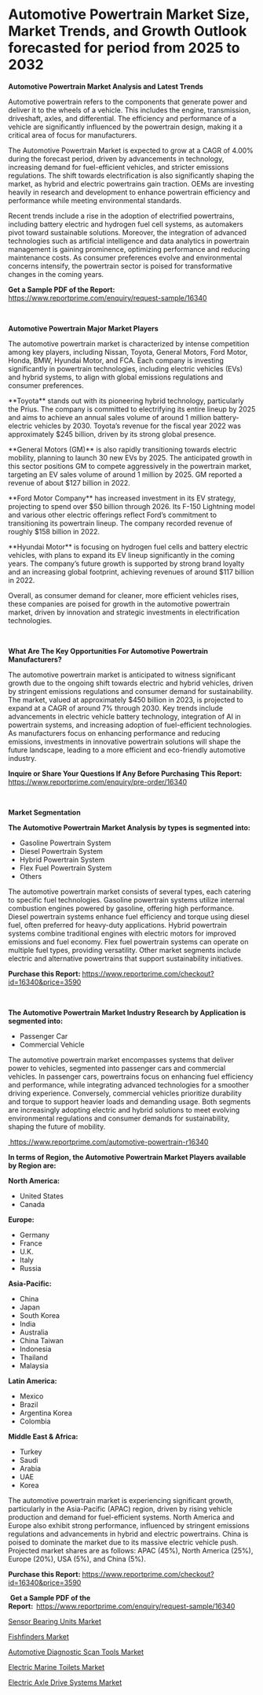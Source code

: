 <p><h1>Automotive Powertrain Market Size, Market Trends, and Growth Outlook forecasted for period from 2025 to 2032</h1></p><p><strong>Automotive Powertrain Market Analysis and Latest Trends</strong></p>
<p><p>Automotive powertrain refers to the components that generate power and deliver it to the wheels of a vehicle. This includes the engine, transmission, driveshaft, axles, and differential. The efficiency and performance of a vehicle are significantly influenced by the powertrain design, making it a critical area of focus for manufacturers.</p><p>The Automotive Powertrain Market is expected to grow at a CAGR of 4.00% during the forecast period, driven by advancements in technology, increasing demand for fuel-efficient vehicles, and stricter emissions regulations. The shift towards electrification is also significantly shaping the market, as hybrid and electric powertrains gain traction. OEMs are investing heavily in research and development to enhance powertrain efficiency and performance while meeting environmental standards.</p><p>Recent trends include a rise in the adoption of electrified powertrains, including battery electric and hydrogen fuel cell systems, as automakers pivot toward sustainable solutions. Moreover, the integration of advanced technologies such as artificial intelligence and data analytics in powertrain management is gaining prominence, optimizing performance and reducing maintenance costs. As consumer preferences evolve and environmental concerns intensify, the powertrain sector is poised for transformative changes in the coming years.</p></p>
<p><strong>Get a Sample PDF of the Report:&nbsp;</strong> <a href="https://www.reportprime.com/enquiry/request-sample/16340?utm_campaign=2469&utm_medium=2&utm_source=Github&utm_content=ia&utm_term=17032025&utm_id=automotive-powertrain">https://www.reportprime.com/enquiry/request-sample/16340</a></p>
<p>&nbsp;</p>
<p><strong>Automotive Powertrain Major Market Players</strong></p>
<p><p>The automotive powertrain market is characterized by intense competition among key players, including Nissan, Toyota, General Motors, Ford Motor, Honda, BMW, Hyundai Motor, and FCA. Each company is investing significantly in powertrain technologies, including electric vehicles (EVs) and hybrid systems, to align with global emissions regulations and consumer preferences.</p><p>**Toyota** stands out with its pioneering hybrid technology, particularly the Prius. The company is committed to electrifying its entire lineup by 2025 and aims to achieve an annual sales volume of around 1 million battery-electric vehicles by 2030. Toyota’s revenue for the fiscal year 2022 was approximately $245 billion, driven by its strong global presence.</p><p>**General Motors (GM)** is also rapidly transitioning towards electric mobility, planning to launch 30 new EVs by 2025. The anticipated growth in this sector positions GM to compete aggressively in the powertrain market, targeting an EV sales volume of around 1 million by 2025. GM reported a revenue of about $127 billion in 2022.</p><p>**Ford Motor Company** has increased investment in its EV strategy, projecting to spend over $50 billion through 2026. Its F-150 Lightning model and various other electric offerings reflect Ford’s commitment to transitioning its powertrain lineup. The company recorded revenue of roughly $158 billion in 2022.</p><p>**Hyundai Motor** is focusing on hydrogen fuel cells and battery electric vehicles, with plans to expand its EV lineup significantly in the coming years. The company’s future growth is supported by strong brand loyalty and an increasing global footprint, achieving revenues of around $117 billion in 2022.</p><p>Overall, as consumer demand for cleaner, more efficient vehicles rises, these companies are poised for growth in the automotive powertrain market, driven by innovation and strategic investments in electrification technologies.</p></p>
<p>&nbsp;</p>
<p><strong>What Are The Key Opportunities For Automotive Powertrain Manufacturers?</strong></p>
<p><p>The automotive powertrain market is anticipated to witness significant growth due to the ongoing shift towards electric and hybrid vehicles, driven by stringent emissions regulations and consumer demand for sustainability. The market, valued at approximately $450 billion in 2023, is projected to expand at a CAGR of around 7% through 2030. Key trends include advancements in electric vehicle battery technology, integration of AI in powertrain systems, and increasing adoption of fuel-efficient technologies. As manufacturers focus on enhancing performance and reducing emissions, investments in innovative powertrain solutions will shape the future landscape, leading to a more efficient and eco-friendly automotive industry.</p></p>
<p><strong>Inquire or Share Your Questions If Any Before Purchasing This Report:</strong> <a href="https://www.reportprime.com/enquiry/pre-order/16340?utm_campaign=2469&utm_medium=2&utm_source=Github&utm_content=ia&utm_term=17032025&utm_id=automotive-powertrain">https://www.reportprime.com/enquiry/pre-order/16340</a></p>
<p>&nbsp;</p>
<p><strong>Market Segmentation</strong></p>
<p><strong>The Automotive Powertrain Market Analysis by types is segmented into:</strong></p>
<p><ul><li>Gasoline Powertrain System</li><li>Diesel Powertrain System</li><li>Hybrid Powertrain System</li><li>Flex Fuel Powertrain System</li><li>Others</li></ul></p>
<p><p>The automotive powertrain market consists of several types, each catering to specific fuel technologies. Gasoline powertrain systems utilize internal combustion engines powered by gasoline, offering high performance. Diesel powertrain systems enhance fuel efficiency and torque using diesel fuel, often preferred for heavy-duty applications. Hybrid powertrain systems combine traditional engines with electric motors for improved emissions and fuel economy. Flex fuel powertrain systems can operate on multiple fuel types, providing versatility. Other market segments include electric and alternative powertrains that support sustainability initiatives.</p></p>
<p><strong>Purchase this Report:&nbsp;</strong><a href="https://www.reportprime.com/checkout?id=16340&price=3590&utm_campaign=2469&utm_medium=2&utm_source=Github&utm_content=ia&utm_term=17032025&utm_id=automotive-powertrain">https://www.reportprime.com/checkout?id=16340&price=3590</a></p>
<p>&nbsp;</p>
<p><strong>The Automotive Powertrain Market Industry Research by Application is segmented into:</strong></p>
<p><ul><li>Passenger Car</li><li>Commercial Vehicle</li></ul></p>
<p><p>The automotive powertrain market encompasses systems that deliver power to vehicles, segmented into passenger cars and commercial vehicles. In passenger cars, powertrains focus on enhancing fuel efficiency and performance, while integrating advanced technologies for a smoother driving experience. Conversely, commercial vehicles prioritize durability and torque to support heavier loads and demanding usage. Both segments are increasingly adopting electric and hybrid solutions to meet evolving environmental regulations and consumer demands for sustainability, shaping the future of mobility.</p></p>
<p><a href="https://www.reportprime.com/automotive-powertrain-r16340?utm_campaign=2469&utm_medium=2&utm_source=Github&utm_content=ia&utm_term=17032025&utm_id=automotive-powertrain">&nbsp;https://www.reportprime.com/automotive-powertrain-r16340</a></p>
<p><strong>In terms of Region, the Automotive Powertrain Market Players available by Region are:</strong></p>
<p>
    <p> <strong> North America: </strong>
        <ul>
            <li>United States</li>
            <li>Canada</li>
        </ul>
        </p> 
    <p> <strong> Europe: </strong>
        <ul>
            <li>Germany</li>
            <li>France</li>
            <li>U.K.</li>
            <li>Italy</li>
            <li>Russia</li>
        </ul>
        </p> 
    <p> <strong> Asia-Pacific: </strong>
        <ul>
            <li>China</li>
            <li>Japan</li>
            <li>South Korea</li>
            <li>India</li>
            <li>Australia</li>
            <li>China Taiwan</li>
            <li>Indonesia</li>
            <li>Thailand</li>
            <li>Malaysia</li>
        </ul>
        </p> 
    <p> <strong> Latin America: </strong>
        <ul>
            <li>Mexico</li>
            <li>Brazil</li>
            <li>Argentina Korea</li>
            <li>Colombia</li>
        </ul>
        </p> 
    <p> <strong> Middle East & Africa: </strong>
        <ul>
            <li>Turkey</li>
            <li>Saudi</li>
            <li>Arabia</li>
            <li>UAE</li>
            <li>Korea</li>
        </ul>
    </p>
    </p>
<p><p>The automotive powertrain market is experiencing significant growth, particularly in the Asia-Pacific (APAC) region, driven by rising vehicle production and demand for fuel-efficient systems. North America and Europe also exhibit strong performance, influenced by stringent emissions regulations and advancements in hybrid and electric powertrains. China is poised to dominate the market due to its massive electric vehicle push. Projected market shares are as follows: APAC (45%), North America (25%), Europe (20%), USA (5%), and China (5%).</p></p>
<p><strong>Purchase this Report: </strong><a href="https://www.reportprime.com/checkout?id=16340&price=3590&utm_campaign=2469&utm_medium=2&utm_source=Github&utm_content=ia&utm_term=17032025&utm_id=automotive-powertrain">https://www.reportprime.com/checkout?id=16340&price=3590</a></p>
<p>&nbsp;<strong>Get a Sample PDF of the Report:&nbsp;&nbsp;</strong><a href="https://www.reportprime.com/enquiry/request-sample/16340?utm_campaign=2469&utm_medium=2&utm_source=Github&utm_content=ia&utm_term=17032025&utm_id=automotive-powertrain">https://www.reportprime.com/enquiry/request-sample/16340</a></p>
<p><strong></strong></p>
<p><p><a href="https://www.linkedin.com/pulse/growth-projections-sensor-bearing-units-market-comprehensive-mxs0c?utm_campaign=2469&utm_medium=2&utm_source=Github&utm_content=ia&utm_term=17032025&utm_id=automotive-powertrain">Sensor Bearing Units Market</a></p><p><a href="https://www.linkedin.com/pulse/fishfinders-market-trends-analysis-2025-2032-size-share-eqjzc?utm_campaign=2469&utm_medium=2&utm_source=Github&utm_content=ia&utm_term=17032025&utm_id=automotive-powertrain">Fishfinders Market</a></p><p><a href="https://github.com/janustabarf2/Market-Research-Report-List-1/blob/main/automotive-diagnostic-scan-tools-market.md?utm_campaign=2469&utm_medium=2&utm_source=Github&utm_content=ia&utm_term=17032025&utm_id=automotive-powertrain">Automotive Diagnostic Scan Tools Market</a></p><p><a href="https://www.linkedin.com/pulse/analyzing-historical-growth-trends-driversof-electric-marine-nok1c?utm_campaign=2469&utm_medium=2&utm_source=Github&utm_content=ia&utm_term=17032025&utm_id=automotive-powertrain">Electric Marine Toilets Market</a></p><p><a href="https://github.com/kaganalcinwv/Market-Research-Report-List-1/blob/main/electric-axle-drive-systems-market.md?utm_campaign=2469&utm_medium=2&utm_source=Github&utm_content=ia&utm_term=17032025&utm_id=automotive-powertrain">Electric Axle Drive Systems Market</a></p></p>